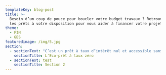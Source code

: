 ```yaml
---
templateKey: blog-post
title: >-
  Besoin d’un coup de pouce pour boucler votre budget travaux ? Retrouvez ici
  les prêts à votre disposition pour vous aider à financer votre projet ! 
theme:
  - FIN
  - GES
featuredimage: /img/5.jpg
section:
  - sectionText: "C’est un prêt à taux d’intérêt nul et accessible sans condition de ressources pour financer un ensemble de travaux d’amélioration de la performance énergétique.\n\nTrois types de travaux existent pour mobiliser l’éco-prêt\_:\n\n* Formule «\_travaux\_»\_: le demandeur réalise au moins un des travaux parmi la liste des travaux éligibles. Elle comprend l’isolation de la toiture, l’isolation des murs, l’isolation des fenêtres, l’isolation des planchers bas, l’installation ou remplacement de systèmes de chauffage ou de production d’eau chaude sanitaire, l’installation de systèmes de chauffage ou de production d’eau chaude sanitaire utilisant une source d’énergie renouvelable. Ces travaux sont soumis à certaines conditions de caractéristiques et performances énergétiques.\n* Formule «\_performance globale\_»\_: Le demandeur réalise des travaux permettant d’atteindre un certain niveau de performance énergétique qui dépend de la performance du logement avant travaux\n* Formule «\_travaux de réhabilitation\_» des systèmes d’assainissement non collectif.\n\nL’Eco-prêt à taux zéro est distribué par les banques ayant signé une convention avec l’Etat.\n\nCi-dessous, les plafonds de montant de l’éco-prêt à taux zéro et la durée maximale du prêt."
    sectionTitle: L‘Eco-prêt à taux zéro
  - sectionText: test
    sectionTitle: Section 2
---
```


